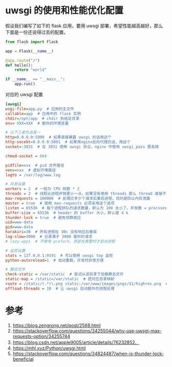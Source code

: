 # uwsgi 的使用和性能优化配置

<!--
ID: 2fa4608d-2be2-4b1b-8b91-b4565945460a
Status: publish
Date: 2019-07-24T19:50:10
Modified: 2020-05-16T10:52:03
wp_id: 290
-->

假设我们编写了如下的 flask 应用，要用 uwsgi 部署，希望性能越高越好，那么下面是一份还说得过去的配置。

```python
from flask import Flask

app = Flask(__name__)

@app.route("/")
def hello():
    return "world"

if __name__ == "__main__":
    app.run()
```

对应的 uwsgi 配置

```ini
[uwsgi]
wsgi-file=app.py  # 应用的主文件
callable=app  # 应用中的 flask 实例
chdir=/opt/app  # chdir 到给定目录
env= XXX=XXX  # 额外的环境变量

# 以下三者任选其一
http=0.0.0.0:5000  # 如果直接暴露 uwsgi 的话用这个
http-socekt=0.0.0.0:5001  # 如果用nginx反向代理的话，用这个
socket=:3031  # 在 3031 使用 uwsgi 协议，nginx 中使用 uwsgi_pass 更高效

chmod-socket = 664

pidfile=xxx  # pid 文件路径
venv=xxx  # 虚拟环境路径
logto = /var/log/www.log

# 并发设置
workers = 2  # 一般为 CPU 核数 * 2
threads = 2  # 线程比进程开销更小一点。如果没有使用 threads 那么 thread 直接不工作的，必须使用 enable_threads。
max-requests = 100000  # 处理过多少个请求后重启进程，目的是防止内存泄露
master = true  # 使用 max-requests 必须采用这个选项
listen = 65536  # 每个进程排队的请求数量，默认为 100 太小了。并发数 = procsses * threads * listen
buffer-size = 65536  # header 的 buffer 大小，默认是 4 k
thunder-lock = true  # 避免惊群效应
uid=www-data
gid=www-data
harakiri=30  # 所有进程在 30s 没有响应后傻屌
log-slow=3000  # 记录满于 3000 毫秒的请求
# lazy-apps  # 不使用 prefork，而是在需要时才启动进程

# 监控设置
stats = 127.0.0.1:9191  # 可以使用 uwsgi top 监控
python-autoreload=1  # 自动重载，开发时非常方便

# 静态文件
check-static = /var/static  # 尝试从该目录下加载静态文件
static-map = /static=/var/static  # 把对应目录映射
route = /static/(.*)\.png static:/var/www/images/pngs/$1/highres.png  # 使用高级路由模式
offload-threads = 10  # 让 uwsgi 启动额外的进程处理
```


# 参考

1. https://blog.zengrong.net/post/2568.html
2. https://stackoverflow.com/questions/34255044/why-use-uwsgi-max-requests-option/34255744
3. https://blog.csdn.net/apple9005/article/details/76232852、
4. https://mhl.xyz/Python/uwsgi.html
5. https://stackoverflow.com/questions/34824487/when-is-thunder-lock-beneficial